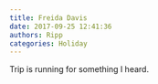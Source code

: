```yaml
---
title: Freida Davis
date: 2017-09-25 12:41:36
authors: Ripp
categories: Holiday
---
```


 Trip is running for something I heard.